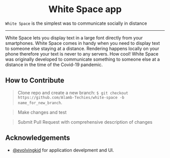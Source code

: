 # <center>White Space app</center>

`White Space` is the simplest was to communicate socially in distance

---

White Space lets you display text in a  large font directly from your smartphones.
White Space comes in handy when you need to display text to someone else staying at a distance.
Rendering happens locally on your phone therefore your text is never to any servers. How cool!
White Space was originally developed to communicate something to someone else at a distance in the time of the Covid-19 pandemic.


**How to Contribute**
---

> Clone repo and create a new branch: `$ git checkout https://github.com/Alamb-Techies/white-space -b name_for_new_branch`.

> Make changes and test

> Submit Pull Request with comprehensive description of changes


**Acknowledgements**
---
+ [@evolvingkid](https://github.com/evolvingkid) for application develpment and UI.
